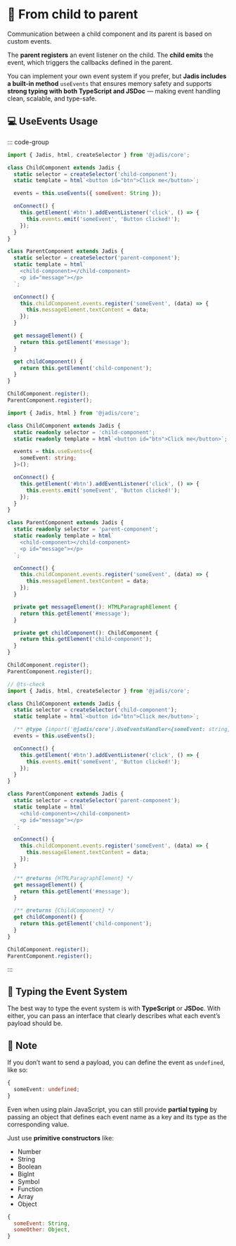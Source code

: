 # 📡 From child to parent

Communication between a child component and its parent is based on custom events.

The **parent registers** an event listener on the child. The **child emits** the event, which triggers the callbacks defined in the parent.

You can implement your own event system if you prefer, but **Jadis includes a built-in method** `useEvents` that ensures memory safety and supports **strong typing with both TypeScript and JSDoc** — making event handling clean, scalable, and type-safe.

## 💻 UseEvents Usage

::: code-group

```javascript
import { Jadis, html, createSelector } from '@jadis/core';

class ChildComponent extends Jadis {
  static selector = createSelector('child-component');
  static template = html`<button id="btn">Click me</button>`;

  events = this.useEvents({ someEvent: String });

  onConnect() {
    this.getElement('#btn').addEventListener('click', () => {
      this.events.emit('someEvent', 'Button clicked!');
    });
  }
}

class ParentComponent extends Jadis {
  static selector = createSelector('parent-component');
  static template = html`
    <child-component></child-component>
    <p id="message"></p>
  `;

  onConnect() {
    this.childComponent.events.register('someEvent', (data) => {
      this.messageElement.textContent = data;
    });
  }

  get messageElement() {
    return this.getElement('#message');
  }

  get childComponent() {
    return this.getElement('child-component');
  }
}

ChildComponent.register();
ParentComponent.register();
```

```typescript
import { Jadis, html } from '@jadis/core';

class ChildComponent extends Jadis {
  static readonly selector = 'child-component';
  static readonly template = html`<button id="btn">Click me</button>`;

  events = this.useEvents<{
    someEvent: string;
  }>();

  onConnect() {
    this.getElement('#btn').addEventListener('click', () => {
      this.events.emit('someEvent', 'Button clicked!');
    });
  }
}

class ParentComponent extends Jadis {
  static readonly selector = 'parent-component';
  static readonly template = html`
    <child-component></child-component>
    <p id="message"></p>
  `;

  onConnect() {
    this.childComponent.events.register('someEvent', (data) => {
      this.messageElement.textContent = data;
    });
  }

  private get messageElement(): HTMLParagraphElement {
    return this.getElement('#message');
  }

  private get childComponent(): ChildComponent {
    return this.getElement('child-component');
  }
}

ChildComponent.register();
ParentComponent.register();
```

```javascript [js-doc]
// @ts-check
import { Jadis, html, createSelector } from '@jadis/core';

class ChildComponent extends Jadis {
  static selector = createSelector('child-component');
  static template = html`<button id="btn">Click me</button>`;

  /** @type {import('@jadis/core').UseEventsHandler<{someEvent: string}>} */
  events = this.useEvents();

  onConnect() {
    this.getElement('#btn').addEventListener('click', () => {
      this.events.emit('someEvent', 'Button clicked!');
    });
  }
}

class ParentComponent extends Jadis {
  static selector = createSelector('parent-component');
  static template = html`
    <child-component></child-component>
    <p id="message"></p>
  `;

  onConnect() {
    this.childComponent.events.register('someEvent', (data) => {
      this.messageElement.textContent = data;
    });
  }

  /** @returns {HTMLParagraphElement} */
  get messageElement() {
    return this.getElement('#message');
  }

  /** @returns {ChildComponent} */
  get childComponent() {
    return this.getElement('child-component');
  }
}

ChildComponent.register();
ParentComponent.register();
```

:::

## 🧠 Typing the Event System

The best way to type the event system is with **TypeScript** or **JSDoc**. With either, you can pass an interface that clearly describes what each event’s payload should be.

## 📎 Note

If you don’t want to send a payload, you can define the event as `undefined`, like so:

```typescript
{
  someEvent: undefined;
}
```

Even when using plain JavaScript, you can still provide **partial typing** by passing an object that defines each event name as a key and its type as the corresponding value.

Just use **primitive constructors** like:

- Number
- String
- Boolean
- BigInt
- Symbol
- Function
- Array
- Object

```javascript
{
  someEvent: String,
  someOther: Object,
}
```
